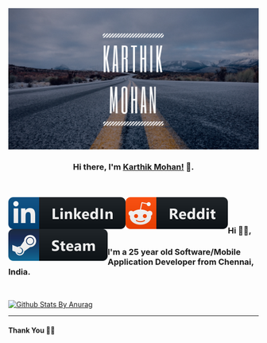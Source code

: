 <div align="center">
<img src="https://github.com/karthikmohan/karthikmohan/blob/master/Images/and.jpg" >
 
### Hi there, I'm [Karthik Mohan!](https://github.com/karthikmohan) 👋.

</div>

<br />

<br />
 <a href="https://www.linkedin.com/in/karthik-mohan-/">
    <img align="left" img src="https://github.com/MikeCodesDotNET/ColoredBadges/blob/master/svg/social/linkedin.svg">
</a>
<a href="https://www.reddit.com/user/MasterPrestigeNuts/">
    <img align="left" img src="https://github.com/MikeCodesDotNET/ColoredBadges/blob/master/svg/social/reddit.svg">
</a>
<a href="https://steamcommunity.com/id/nemesisfarey/">
    <img align="left" img src="https://github.com/MikeCodesDotNET/ColoredBadges/blob/master/svg/social/steam.svg">
</a>
<br />
<br />

### Hi 🙋‍♂️,
### I'm a 25 year old Software/Mobile Application Developer from Chennai, India.

<br />

[![Github Stats By Anurag](https://github-readme-stats.vercel.app/api?username=karthikmohan&hide=["stars","contribs"]&show_icons=true&title_color=fff&icon_color=79ff97&text_color=9f9f9f&bg_color=151515)](https://github.com/anuraghazra/github-readme-stats)

***********************************

#### Thank You 🙏🏼
